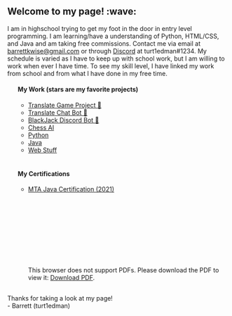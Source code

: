 <h2> Welcome to my page! :wave: </h2>
<p> I am in highschool trying to get my foot in the door in entry level programming.
I am learning/have a understanding of Python, HTML/CSS, and Java and am taking free commissions.
Contact me via email at <a href="mailto:email:barrettkwise@gmail.com">barrettkwise@gmail.com</a> or through <a href="https://discord.com/users/358636454601031681">Discord</a> at turt1edman#1234.
My schedule is varied as I have to keep up with school work, but I am willing to work when ever I have time.
To see my skill level, I have linked my work from school and from what I have done in my free time.

<ul>
<h4> My Work (stars are my favorite projects) </h4>
<ul>
<li><a href="https://github.com/turt1edman/translategame">Translate Game Project 🌟</a></li>
<li><a href="https://github.com/turt1edman/translatechatbot">Translate Chat Bot 🌟</a></li>
<li><a href="https://github.com/turt1edman/BlackJack-Bot">BlackJack Discord Bot 🌟</a></li>
<li><a href="https://github.com/turt1edman/chess-ai">Chess AI</a></li>
<li><a href="https://github.com/turt1edman/python">Python</a></li>
<li><a href="https://github.com/turt1edman/java">Java</a></li>
<li><a href="https://github.com/turt1edman/web-stuff">Web Stuff</a></li>
</ul>
<br>
<h4> My Certifications </h4>
<ul>
<li><a href="https://docs.microsoft.com/en-us/learn/certifications/mta-introduction-to-programming-using-java/"> MTA Java Certification (2021)</a> 
<object data="https://github.com/turt1edman/turt1edman/blob/main/Barrett_Wise_MTA_Java.pdf" type="application/pdf" width="700px" height="700px"> 
<embed src="https://github.com/turt1edman/turt1edman/blob/main/Barrett_Wise_MTA_Java.pdf"> <p>This browser does not support PDFs. Please download the PDF to view it: <a href="https://github.com/turt1edman/turt1edman/blob/main/Barrett_Wise_MTA_Java.pdf">Download PDF</a>.</p>
</embed>
</object></li>
</ul>
</ul>
</p>
<footer>
<h2></h2>
<p> Thanks for taking a look at my page! <br> - Barrett (turt1edman) </p>
</footer>
<!---
turt1edman/turt1edman is a ✨ special ✨ repository because its `README.md` (this file) appears on your GitHub profile.
You can click the Preview link to take a look at your changes.
--->
